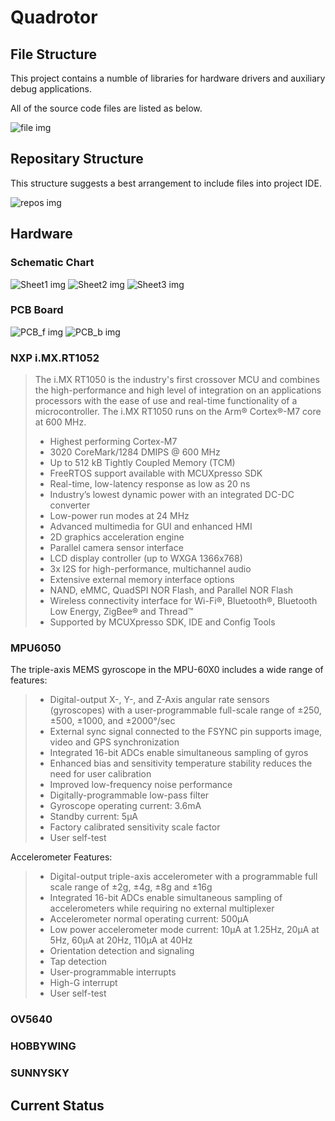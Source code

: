 # Quadrotor
## File Structure

This project contains a numble of libraries for hardware drivers and auxiliary debug applications.


All of the source code files are listed as below. 

![file img]()

## Repositary Structure

This structure suggests a best arrangement to include files into project IDE. 

![repos img]()

## Hardware

### Schematic Chart


![Sheet1 img]()
![Sheet2 img]()
![Sheet3 img]()

### PCB Board

![PCB_f img]()
![PCB_b img]()

### NXP i.MX.RT1052 

>The i.MX RT1050 is the industry's first crossover MCU and combines the high-performance and high level of integration on an applications processors with the ease of use and real-time functionality of a microcontroller. The i.MX RT1050 runs on the Arm® Cortex®-M7 core at 600 MHz.
>+ Highest performing Cortex-M7 
>+ 3020 CoreMark/1284 DMIPS @ 600 MHz 
>+ Up to 512 kB Tightly Coupled Memory (TCM)
>+ FreeRTOS support available with MCUXpresso SDK
>+ Real-time, low-latency response as low as 20 ns
>+ Industry’s lowest dynamic power with an integrated DC-DC converter
>+ Low-power run modes at 24 MHz
>+ Advanced multimedia for GUI and enhanced HMI
>+ 2D graphics acceleration engine
>+ Parallel camera sensor interface
>+ LCD display controller (up to WXGA 1366x768)
>+ 3x I2S for high-performance, multichannel audio
>+ Extensive external memory interface options
>+ NAND, eMMC, QuadSPI NOR Flash, and Parallel NOR Flash
>+ Wireless connectivity interface for Wi-Fi®, Bluetooth®, Bluetooth Low Energy, ZigBee® and Thread™
>+ Supported by MCUXpresso SDK, IDE and Config Tools

### MPU6050
The triple-axis MEMS gyroscope in the MPU-60X0 includes a wide range of features:
>+ Digital-output X-, Y-, and Z-Axis angular rate sensors (gyroscopes) with a user-programmable full-scale range of ±250, ±500, ±1000, and ±2000°/sec
>+ External sync signal connected to the FSYNC pin supports image, video and GPS synchronization
>+ Integrated 16-bit ADCs enable simultaneous sampling of gyros
>+ Enhanced bias and sensitivity temperature stability reduces the need for user calibration
>+ Improved low-frequency noise performance
>+ Digitally-programmable low-pass filter
>+ Gyroscope operating current: 3.6mA
>+ Standby current: 5μA
>+ Factory calibrated sensitivity scale factor
>+ User self-test

Accelerometer Features:

>+ Digital-output triple-axis accelerometer with a programmable full scale range of ±2g, ±4g, ±8g and ±16g
>+ Integrated 16-bit ADCs enable simultaneous sampling of accelerometers while requiring no external multiplexer
>+ Accelerometer normal operating current: 500μA
>+ Low power accelerometer mode current: 10μA at 1.25Hz, 20μA at 5Hz, 60μA at 20Hz, 110μA at 40Hz
>+ Orientation detection and signaling
>+ Tap detection
>+ User-programmable interrupts
>+ High-G interrupt
>+ User self-test

### OV5640

### HOBBYWING

### SUNNYSKY

## Current Status





